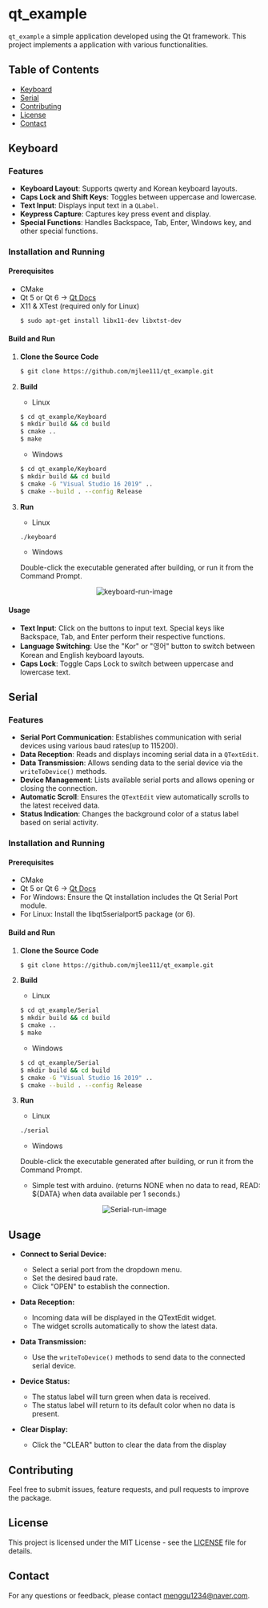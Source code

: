 # qt_example

`qt_example` a simple application developed using the Qt framework. This project implements a application with various functionalities.

## Table of Contents
- [Keyboard](#keyboard)
- [Serial](#serial)
- [Contributing](#contributing)
- [License](#license)
- [Contact](#contact)

## Keyboard
### Features

- **Keyboard Layout**: Supports qwerty and Korean keyboard layouts.
- **Caps Lock and Shift Keys**: Toggles between uppercase and lowercase.
- **Text Input**: Displays input text in a `QLabel`.
- **Keypress Capture**: Captures key press event and display.
- **Special Functions**: Handles Backspace, Tab, Enter, Windows key, and other special functions.

### Installation and Running

#### Prerequisites

- CMake
- Qt 5 or Qt 6 -> [Qt Docs][qtlink]
- X11 & XTest (required only for Linux)
    ```bash
    $ sudo apt-get install libx11-dev libxtst-dev
    ```

#### Build and Run

1. **Clone the Source Code**
    ```bash
    $ git clone https://github.com/mjlee111/qt_example.git
    ```

2. **Build**
   
    - Linux
    ```bash
    $ cd qt_example/Keyboard
    $ mkdir build && cd build
    $ cmake ..
    $ make
    ```
    - Windows
    ```bash
    $ cd qt_example/Keyboard
    $ mkdir build && cd build
    $ cmake -G "Visual Studio 16 2019" ..
    $ cmake --build . --config Release
    ```

3. **Run**
    - Linux
    ```bash
    ./keyboard
    ```
    - Windows

    Double-click the executable generated after building, or run it from the Command Prompt.

<div align=center>

![keyboard-run-image](https://github.com/mjlee111/qt_example/blob/master/keyboard/docs/run.png)
</div>

#### Usage
- **Text Input**: Click on the buttons to input text. Special keys like Backspace, Tab, and Enter perform their respective functions.
- **Language Switching**: Use the "Kor" or "영어" button to switch between Korean and English keyboard layouts.
- **Caps Lock**: Toggle Caps Lock to switch between uppercase and lowercase text.

## Serial
### Features
- **Serial Port Communication**: Establishes communication with serial devices using various baud rates(up to 115200).
- **Data Reception**: Reads and displays incoming serial data in a `QTextEdit`.
- **Data Transmission**: Allows sending data to the serial device via the `writeToDevice()` methods.
- **Device Management**: Lists available serial ports and allows opening or closing the connection.
- **Automatic Scroll**: Ensures the `QTextEdit` view automatically scrolls to the latest received data.
- **Status Indication**: Changes the background color of a status label based on serial activity.

### Installation and Running
#### Prerequisites

- CMake
- Qt 5 or Qt 6 -> [Qt Docs][qtlink]
- For Windows: Ensure the Qt installation includes the Qt Serial Port module.
- For Linux: Install the libqt5serialport5 package (or 6).

#### Build and Run

1. **Clone the Source Code**
    ```bash
    $ git clone https://github.com/mjlee111/qt_example.git
    ```

2. **Build**
   
    - Linux
    ```bash
    $ cd qt_example/Serial
    $ mkdir build && cd build
    $ cmake ..
    $ make
    ```
    - Windows
    ```bash
    $ cd qt_example/Serial
    $ mkdir build && cd build
    $ cmake -G "Visual Studio 16 2019" ..
    $ cmake --build . --config Release
    ```

3. **Run**
    - Linux
    ```bash
    ./serial
    ```
    - Windows

    Double-click the executable generated after building, or run it from the Command Prompt.

    - Simple test with arduino. (returns NONE when no data to read, READ: ${DATA} when data available per 1 seconds.)
<div align=center>

![Serial-run-image](https://github.com/mjlee111/qt_example/blob/master/Serial/docs/run.gif)
</div>


## Usage

- **Connect to Serial Device:**
    * Select a serial port from the dropdown menu.
    * Set the desired baud rate.
    * Click "OPEN" to establish the connection.

- **Data Reception:**
    * Incoming data will be displayed in the QTextEdit widget.
    * The widget scrolls automatically to show the latest data.

- **Data Transmission:**
    * Use the `writeToDevice()` methods to send data to the connected serial device.

- **Device Status:**
    * The status label will turn green when data is received.
    * The status label will return to its default color when no data is present.

- **Clear Display:**
    * Click the "CLEAR" button to clear the data from the display

## Contributing
Feel free to submit issues, feature requests, and pull requests to improve the package.

## License
This project is licensed under the MIT License - see the [LICENSE][LICENSE] file for details.

## Contact
For any questions or feedback, please contact [menggu1234@naver.com][email].

[qtlink]: https://doc.qt.io/
[LICENSE]: https://github.com/mjlee111/qt_example/blob/master/LICENSE
[email]: mailto:menggu1234@naver.com
